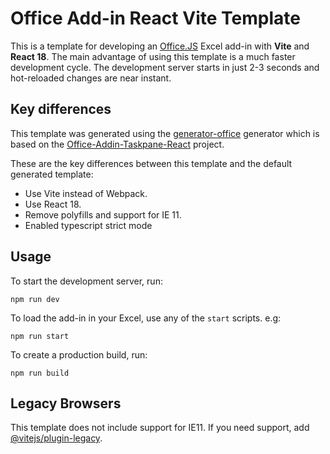 # Office Add-in React Vite Template

This is a template for developing an [Office.JS](https://learn.microsoft.com/en-us/office/dev/add-ins/) Excel add-in with **Vite** and **React 18**. The main advantage of using this template is a much faster development cycle. The development server starts in just 2-3 seconds and hot-reloaded changes are near instant.

## Key differences

This template was generated using the [generator-office](https://www.npmjs.com/package/generator-office) generator which is based on the [Office-Addin-Taskpane-React](https://github.com/OfficeDev/Office-Addin-TaskPane-React) project.

These are the key differences between this template and the default generated template:

- Use Vite instead of Webpack.
- Use React 18.
- Remove polyfills and support for IE 11.
- Enabled typescript strict mode

## Usage

To start the development server, run:

```
npm run dev
```

To load the add-in in your Excel, use any of the `start` scripts. e.g:

```
npm run start
```

To create a production build, run:

```
npm run build
```

## Legacy Browsers

This template does not include support for IE11. If you need support, add [@vitejs/plugin-legacy](https://github.com/vitejs/vite/tree/main/packages/plugin-legacy).

